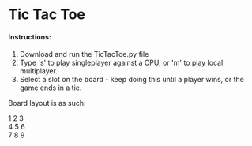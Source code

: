# Tic Tac Toe

#### Instructions:
1. Download and run the TicTacToe.py file
2. Type 's' to play singleplayer against a CPU, or 'm' to play local multiplayer.
3. Select a slot on the board - keep doing this until a player wins, or the game ends in a tie.

Board layout is as such:

1 2 3   
4 5 6   
7 8 9   
